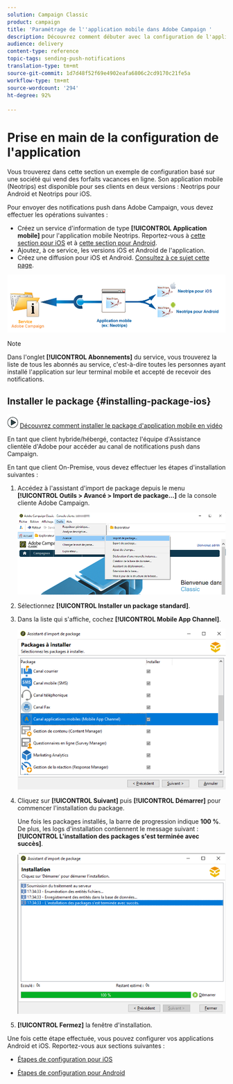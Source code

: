 ```yaml
---
solution: Campaign Classic
product: campaign
title: 'Paramétrage de l''application mobile dans Adobe Campaign '
description: Découvrez comment débuter avec la configuration de l'application mobile
audience: delivery
content-type: reference
topic-tags: sending-push-notifications
translation-type: tm+mt
source-git-commit: 1d7d48f52f69e4902eafa6806c2cd9170c21fe5a
workflow-type: tm+mt
source-wordcount: '294'
ht-degree: 92%

---
```



# Prise en main de la configuration de l&#39;application

Vous trouverez dans cette section un exemple de configuration basé sur une société qui vend des forfaits vacances en ligne. Son application mobile (Neotrips) est disponible pour ses clients en deux versions : Neotrips pour Android et Neotrips pour iOS.

Pour envoyer des notifications push dans Adobe Campaign, vous devez effectuer les opérations suivantes :

* Créez un service d&#39;information de type **[!UICONTROL Application mobile]** pour l&#39;application mobile Neotrips. Reportez-vous à [cette section pour iOS](../../delivery/using/configuring-the-mobile-application.md#configuring-ios-service) et à [cette section pour Android](../../delivery/using/configuring-the-mobile-application-android.md#configuring-android-service).
* Ajoutez, à ce service, les versions iOS et Android de l&#39;application.
* Créez une diffusion pour iOS et Android. [Consultez à ce sujet cette page](../../delivery/using/creating-notifications.md).

![](assets/nmac_service_diagram.png)

>[!NOTE]
>
>Dans l&#39;onglet **[!UICONTROL Abonnements]** du service, vous trouverez la liste de tous les abonnés au service, c&#39;est-à-dire toutes les personnes ayant installé l&#39;application sur leur terminal mobile et accepté de recevoir des notifications.

## Installer le package {#installing-package-ios}

![](assets/do-not-localize/how-to-video.png) [Découvrez comment installer le package d&#39;application mobile en vidéo](https://experienceleague.adobe.com/docs/campaign-classic-learn/tutorials/sending-messages/push-channel/installing-the-mobile-app-channel.html?lang=en#sending-messages)

En tant que client hybride/hébergé, contactez l&#39;équipe d&#39;Assistance clientèle d&#39;Adobe pour accéder au canal de notifications push dans Campaign.

En tant que client On-Premise, vous devez effectuer les étapes d&#39;installation suivantes :

1. Accédez à l&#39;assistant d&#39;import de package depuis le menu **[!UICONTROL Outils > Avancé > Import de package...]** de la console cliente Adobe Campaign.

   ![](assets/package_ios.png)

1. Sélectionnez **[!UICONTROL Installer un package standard]**.

1. Dans la liste qui s&#39;affiche, cochez **[!UICONTROL Mobile App Channel]**.

   ![](assets/package_ios_2.png)

1. Cliquez sur **[!UICONTROL Suivant]** puis **[!UICONTROL Démarrer]** pour commencer l&#39;installation du package.

   Une fois les packages installés, la barre de progression indique **100 %**. De plus, les logs d&#39;installation contiennent le message suivant : **[!UICONTROL L&#39;installation des packages s&#39;est terminée avec succès]**.

   ![](assets/package_ios_3.png)

1. **[!UICONTROL Fermez]** la fenêtre d&#39;installation.

Une fois cette étape effectuée, vous pouvez configurer vos applications Android et iOS.
Reportez-vous aux sections suivantes :

* [Étapes de configuration pour iOS](../../delivery/using/configuring-the-mobile-application.md)

* [Étapes de configuration pour Android](../../delivery/using/configuring-the-mobile-application-android.md)
